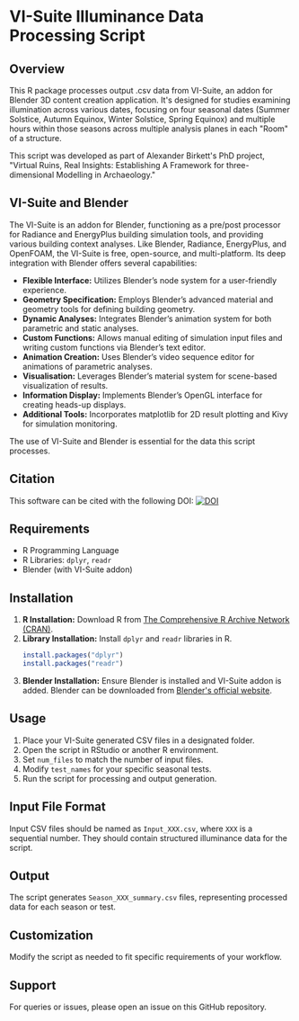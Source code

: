 # VI-Suite Illuminance Data Processing Script

## Overview
This R package processes output .csv data from VI-Suite, an addon for Blender 3D content creation application. It's designed for studies examining illumination across various dates, focusing on four seasonal dates (Summer Solstice, Autumn Equinox, Winter Solstice, Spring Equinox) and multiple hours within those seasons across multiple analysis planes in each "Room" of a structure.

This script was developed as part of Alexander Birkett's PhD project, "Virtual Ruins, Real Insights: Establishing A Framework for three-dimensional Modelling in Archaeology."

## VI-Suite and Blender
The VI-Suite is an addon for Blender, functioning as a pre/post processor for Radiance and EnergyPlus building simulation tools, and providing various building context analyses. Like Blender, Radiance, EnergyPlus, and OpenFOAM, the VI-Suite is free, open-source, and multi-platform. Its deep integration with Blender offers several capabilities:

- **Flexible Interface:** Utilizes Blender’s node system for a user-friendly experience.
- **Geometry Specification:** Employs Blender’s advanced material and geometry tools for defining building geometry.
- **Dynamic Analyses:** Integrates Blender’s animation system for both parametric and static analyses.
- **Custom Functions:** Allows manual editing of simulation input files and writing custom functions via Blender’s text editor.
- **Animation Creation:** Uses Blender’s video sequence editor for animations of parametric analyses.
- **Visualisation:** Leverages Blender’s material system for scene-based visualization of results.
- **Information Display:** Implements Blender’s OpenGL interface for creating heads-up displays.
- **Additional Tools:** Incorporates matplotlib for 2D result plotting and Kivy for simulation monitoring.

The use of VI-Suite and Blender is essential for the data this script processes.

## Citation
This software can be cited with the following DOI:
[![DOI](https://zenodo.org/badge/DOI/10.5281/zenodo.5957132.svg)](https://doi.org/10.6084/m9.figshare.24552889)

## Requirements
- R Programming Language
- R Libraries: `dplyr`, `readr`
- Blender (with VI-Suite addon)

## Installation
1. **R Installation:** Download R from [The Comprehensive R Archive Network (CRAN)](https://cran.r-project.org/).
2. **Library Installation:** Install `dplyr` and `readr` libraries in R.
   ```R
   install.packages("dplyr")
   install.packages("readr")

3. **Blender Installation:** Ensure Blender is installed and VI-Suite addon is added. Blender can be downloaded from [Blender's official website](https://www.blender.org/).

## Usage
1. Place your VI-Suite generated CSV files in a designated folder.
2. Open the script in RStudio or another R environment.
3. Set `num_files` to match the number of input files.
4. Modify `test_names` for your specific seasonal tests.
5. Run the script for processing and output generation.

## Input File Format
Input CSV files should be named as `Input_XXX.csv`, where `XXX` is a sequential number. They should contain structured illuminance data for the script.

## Output
The script generates `Season_XXX_summary.csv` files, representing processed data for each season or test.

## Customization
Modify the script as needed to fit specific requirements of your workflow.

## Support
For queries or issues, please open an issue on this GitHub repository.
